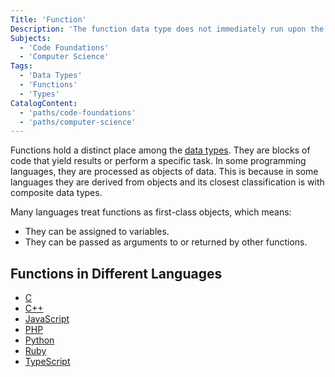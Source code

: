 ```yaml
---
Title: 'Function'
Description: 'The function data type does not immediately run upon the execution of a file. It must be called on to perform a specific task.'
Subjects:
  - 'Code Foundations'
  - 'Computer Science'
Tags:
  - 'Data Types'
  - 'Functions'
  - 'Types'
CatalogContent:
  - 'paths/code-foundations'
  - 'paths/computer-science'
---
```


Functions hold a distinct place among the [data types](https://www.codecademy.com/resources/docs/general/data-types). They are blocks of code that yield results or perform a specific task. In some programming languages, they are processed as objects of data. This is because in some languages they are derived from objects and its closest classification is with composite data types.

Many languages treat functions as first-class objects, which means:

- They can be assigned to variables.
- They can be passed as arguments to or returned by other functions.

## Functions in Different Languages

- [C](https://www.codecademy.com/resources/docs/c/functions)
- [C++](https://www.codecademy.com/resources/docs/cpp/functions)
- [JavaScript](https://www.codecademy.com/resources/docs/javascript/functions)
- [PHP](https://www.codecademy.com/resources/docs/php/functions)
- [Python](https://www.codecademy.com/resources/docs/python/functions)
- [Ruby](https://www.codecademy.com/resources/docs/ruby/functions)
- [TypeScript](https://www.codecademy.com/resources/docs/typescript/functions)
